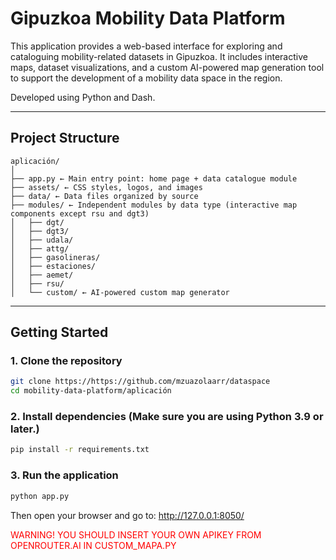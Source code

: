 # Gipuzkoa Mobility Data Platform

This application provides a web-based interface for exploring and cataloguing mobility-related datasets in Gipuzkoa. It includes interactive maps, dataset visualizations, and a custom AI-powered map generation tool to support the development of a mobility data space in the region.

Developed using Python and Dash.

---

## Project Structure

```
aplicación/
│
├── app.py ← Main entry point: home page + data catalogue module
├── assets/ ← CSS styles, logos, and images
├── data/ ← Data files organized by source
├── modules/ ← Independent modules by data type (interactive map components except rsu and dgt3)
│   ├── dgt/  
│   ├── dgt3/ 
│   ├── udala/  
│   ├── attg/
│   ├── gasolineras/ 
│   ├── estaciones/ 
│   ├── aemet/ 
│   ├── rsu/ 
│   └── custom/ ← AI-powered custom map generator
```
---

## Getting Started

### 1. Clone the repository

```bash
git clone https://https://github.com/mzuazolaarr/dataspace
cd mobility-data-platform/aplicación
```

### 2. Install dependencies (Make sure you are using Python 3.9 or later.)

```bash
pip install -r requirements.txt
```

### 3. Run the application

```bash
python app.py
```
Then open your browser and go to: http://127.0.0.1:8050/

<span style="color:red"> WARNING! YOU SHOULD INSERT YOUR OWN APIKEY FROM OPENROUTER.AI IN CUSTOM_MAPA.PY </span>

